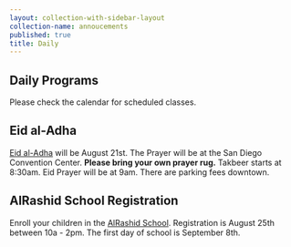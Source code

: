```yaml
---
layout: collection-with-sidebar-layout
collection-name: annoucements
published: true
title: Daily
---
```

## Daily Programs
Please check the calendar for scheduled classes.

## Eid al-Adha
[Eid al-Adha](http://www.icsd.org/events/eid-al-adha) will be August 21st. The Prayer will be at the San Diego Convention Center. **Please bring your own prayer rug.** Takbeer starts at 8:30am. Eid Prayer will be at 9am. There are parking fees downtown.

## AlRashid School Registration
Enroll your children in the [AlRashid School](http://www.icsd.org/events/alrashid-2018-2019-school-calendar). Registration is August 25th between 10a - 2pm. The first day of school is September 8th.
